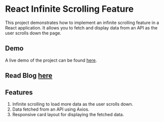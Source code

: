 # React Infinite Scrolling Feature

This project demonstrates how to implement an infinite scrolling feature in a React application. It allows you to fetch and display data from an API as the user scrolls down the page.

## Demo
A live demo of the project can be found [here](https://infinitescrolling-feature.netlify.app/).

## Read Blog [here](https://abeginner.hashnode.dev/infinite-scrolling-in-a-react-application)

## Features

1. Infinite scrolling to load more data as the user scrolls down.
2. Data fetched from an API using Axios.
3. Responsive card layout for displaying the fetched data.
